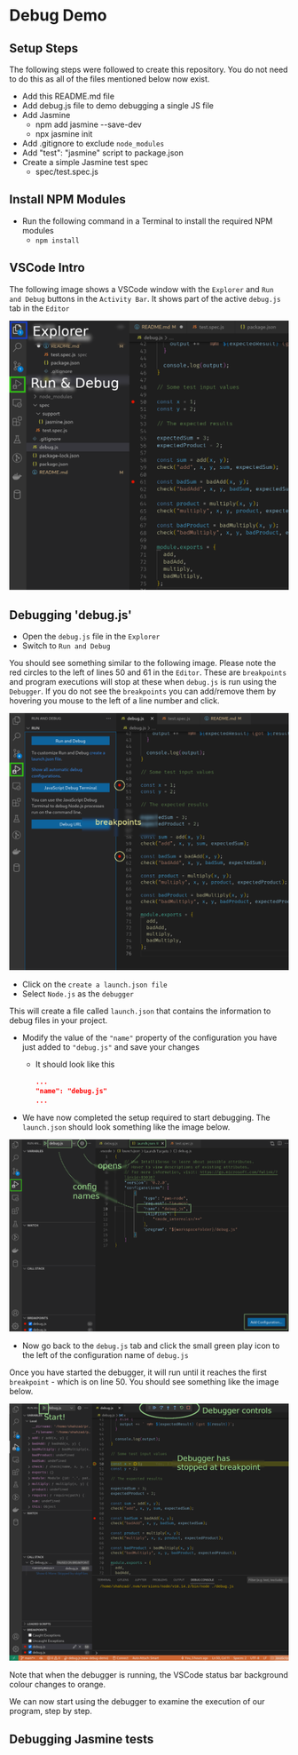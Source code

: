 # Debug Demo

## Setup Steps

The following steps were followed to create this repository. You do not need to do this as all of the files mentioned below now exist.

- Add this README.md file
- Add debug.js file to demo debugging a single JS file
- Add Jasmine
  - npm add jasmine --save-dev
  - npx jasmine init
- Add .gitignore to exclude `node_modules`
- Add "test": "jasmine" script to package.json
- Create a simple Jasmine test spec
  - spec/test.spec.js

## Install NPM Modules

- Run the following command in a Terminal to install the required NPM modules
  - `npm install`

## VSCode Intro

The following image shows a VSCode window with the `Explorer` and `Run and Debug` buttons in the `Activity Bar`.
It shows part of the active `debug.js` tab in the `Editor`

![VSCode Intro](images/VSCode-Intro.png)

## Debugging 'debug.js'

- Open the `debug.js` file in the `Explorer`
- Switch to `Run and Debug`

You should see something similar to the following image. Please note the red circles to the left of lines 50 and 61 in the `Editor`. These are `breakpoints` and program executions will stop at these when `debug.js` is run using the `Debugger`. If you do not see the `breakpoints` you can add/remove them by hovering you mouse to the left of a line number and click.

![Initial Debug](images/Initial-Debug.png)

- Click on the `create a launch.json file`
- Select `Node.js` as the `debugger`

This will create a file called `launch.json` that contains the information to debug files in your project.

- Modify the value of the `"name"` property of the configuration you have just added to `"debug.js"` and save your changes
  - It should look like this

    ```json
    ...
    "name": "debug.js"
    ...
    ```
- We have now completed the setup required to start debugging. The `launch.json` should look something like the image below.

![debug.js config](images/debug.js-config.png)

- Now go back to the `debug.js` tab and click the small green play icon to the left of the configuration name of `debug.js`

Once you have started the debugger, it will run until it reaches the first `breakpoint` - which is on line 50. You should see something like the image below.

![debugging](images/debugging.png)

Note that when the debugger is running, the VSCode status bar background colour changes to orange.

We can now start using the debugger to examine the execution of our program, step by step.

## Debugging Jasmine tests
